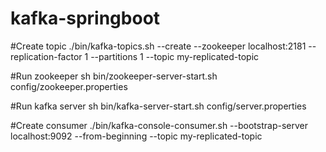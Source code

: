 # kafka-springboot

#Create topic
./bin/kafka-topics.sh --create --zookeeper localhost:2181 --replication-factor 1 --partitions 1 --topic my-replicated-topic

#Run zookeeper
sh bin/zookeeper-server-start.sh config/zookeeper.properties

#Run kafka server
sh bin/kafka-server-start.sh config/server.properties

#Create consumer
./bin/kafka-console-consumer.sh --bootstrap-server localhost:9092 --from-beginning --topic my-replicated-topic


